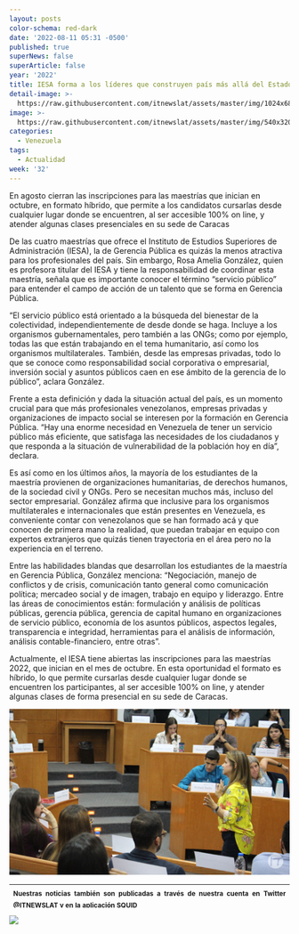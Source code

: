 ```yaml
---
layout: posts
color-schema: red-dark
date: '2022-08-11 05:31 -0500'
published: true
superNews: false
superArticle: false
year: '2022'
title: IESA forma a los líderes que construyen país más allá del Estado
detail-image: >-
  https://raw.githubusercontent.com/itnewslat/assets/master/img/1024x680/clases-iesa-g.jpg
image: >-
  https://raw.githubusercontent.com/itnewslat/assets/master/img/540x320/clases-iesa-p.jpg
categories:
  - Venezuela
tags:
  - Actualidad
week: '32'
---
```

En agosto cierran las inscripciones para las maestrías que inician en octubre, en formato híbrido, que permite a los candidatos cursarlas desde cualquier lugar donde se encuentren, al ser accesible 100% on line, y atender algunas clases presenciales en su sede de Caracas

De las cuatro maestrías que ofrece el Instituto de Estudios Superiores de Administración (IESA), la de Gerencia Pública es quizás la menos atractiva para los profesionales del país. Sin embargo, Rosa Amelia González, quien es profesora titular del IESA y tiene la responsabilidad de coordinar esta maestría, señala que es importante conocer el término “servicio público” para entender el campo de acción de un talento que se forma en Gerencia Pública.

“El servicio público está orientado a la búsqueda del bienestar de la colectividad, independientemente de desde donde se haga. Incluye a los organismos gubernamentales, pero también a las ONGs; como por ejemplo, todas las que están trabajando en el tema humanitario, así como los organismos multilaterales. También, desde las empresas privadas, todo lo que se conoce como responsabilidad social corporativa o empresarial, inversión social y asuntos públicos caen en ese ámbito de la gerencia de lo público”, aclara González.

Frente a esta definición y dada la situación actual del país, es un momento crucial para que más profesionales venezolanos, empresas privadas y organizaciones de impacto social se interesen por la formación en Gerencia Pública. “Hay una enorme necesidad en Venezuela de tener un servicio público más eficiente, que satisfaga las necesidades de los ciudadanos y que responda a la situación de vulnerabilidad de la población hoy en día”, declara. 

Es así como en los últimos años, la mayoría de los estudiantes de la maestría provienen de organizaciones humanitarias, de derechos humanos, de la sociedad civil y ONGs. Pero se necesitan muchos más, incluso del sector empresarial. González afirma que inclusive para los organismos multilaterales e internacionales que están presentes en Venezuela, es conveniente contar con venezolanos que se han formado acá y que conocen de primera mano la realidad, que puedan trabajar en equipo con expertos extranjeros que quizás tienen trayectoria en el área pero no  la experiencia en el terreno.
 
Entre las habilidades blandas que desarrollan los estudiantes de la maestría en Gerencia Pública, González menciona: “Negociación, manejo de conflictos y de crisis, comunicación tanto general como comunicación política; mercadeo social y de imagen, trabajo en equipo y liderazgo. Entre las áreas de conocimientos están: formulación y análisis de políticas públicas, gerencia pública, gerencia de capital humano en organizaciones de servicio público, economía de los asuntos públicos, aspectos legales, transparencia e integridad, herramientas para el análisis de información, análisis contable-financiero, entre otras”.

Actualmente, el IESA tiene abiertas las inscripciones para las maestrías 2022, que inician en el mes de octubre. En esta oportunidad el formato es híbrido, lo que permite cursarlas desde cualquier lugar donde se encuentren los participantes, al ser accesible 100% on line, y atender algunas clases de forma presencial en su sede de Caracas.

![](https://raw.githubusercontent.com/itnewslat/assets/master/img/540x320/clases-iesa-p.jpg)

<table style="height: 42px;" width="569">
<tbody>
<tr>
<td style="text-align: justify;"><sub><strong>Nuestras noticias también son publicadas a través de nuestra cuenta en Twitter <a href="https://twitter.com/itnewslat?lang=es">@ITNEWSLAT</a> y en la aplicación <a href="https://squidapp.co/en/">SQUID</a></strong></sub></td>
</tr>
</tbody>
</table>

<img src="https://tracker.metricool.com/c3po.jpg?hash=56f88a41e39ab42c063cc51676587a04"/>